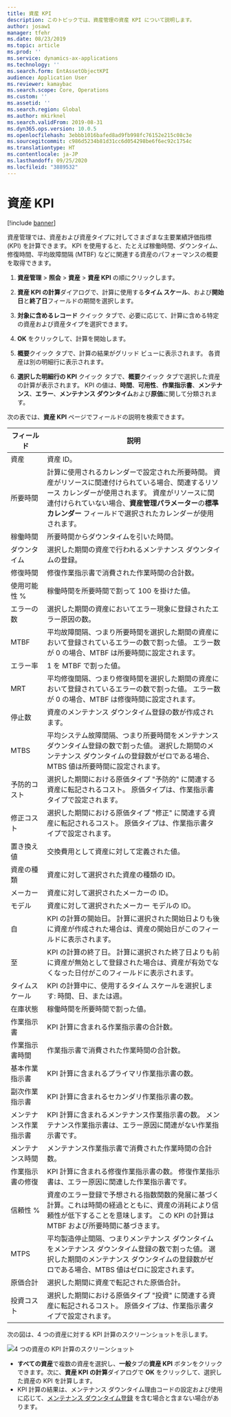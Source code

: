 ```yaml
---
title: 資産 KPI
description: このトピックでは、資産管理の資産 KPI について説明します。
author: josaw1
manager: tfehr
ms.date: 08/23/2019
ms.topic: article
ms.prod: ''
ms.service: dynamics-ax-applications
ms.technology: ''
ms.search.form: EntAssetObjectKPI
audience: Application User
ms.reviewer: kamaybac
ms.search.scope: Core, Operations
ms.custom: ''
ms.assetid: ''
ms.search.region: Global
ms.author: mkirknel
ms.search.validFrom: 2019-08-31
ms.dyn365.ops.version: 10.0.5
ms.openlocfilehash: 3ebbb1016bafed8ad9fb998fc76152e215c08c3e
ms.sourcegitcommit: c986d5234b81d31cc6d054298be6f6ec92c1754c
ms.translationtype: HT
ms.contentlocale: ja-JP
ms.lasthandoff: 09/25/2020
ms.locfileid: "3889532"
---
```

# <a name="asset-kpis"></a>資産 KPI

[!include [banner](../../includes/banner.md)]

 

資産管理では、資産および資産タイプに対してさまざまな主要業績評価指標 (KPI) を計算できます。 KPI を使用すると、たとえば稼働時間、ダウンタイム、修復時間、平均故障間隔 (MTBF) などに関連する資産のパフォーマンスの概要を取得できます。

1. **資産管理** > **照会** > **資産** > **資産 KPI** の順にクリックします。

2. **資産 KPI の計算**ダイアログで、計算に使用する**タイム スケール**、および**開始日**と**終了日**フィールドの期間を選択します。 

3. **対象に含めるレコード** クイック タブで、必要に応じて、計算に含める特定の資産および資産タイプを選択できます。

4. **OK** をクリックして、計算を開始します。

5. **概要**クイック タブで、計算の結果がグリッド ビューに表示されます。 各資産は別の明細行に表示されます。

6. **選択した明細行の KPI** クイック タブで、**概要**クイック タブで選択した資産の計算が表示されます。 KPI の値は、**時間**、**可用性**、**作業指示書**、**メンテナンス**、**エラー**、**メンテナンス ダウンタイム**および**原価**に関して分類されます。

次の表では、**資産 KPI** ページでフィールドの説明を検索できます。

| フィールド                   | 説明                                                                                                                                                                                                                                                                                           |
|-------------------------|-------------------------------------------------------------------------------------------------------------------------------------------------------------------------------------------------------------------------------------------------------------------------------------------------------|
| 資産                   | 資産 ID。                                                                                                                                                                                                                                                                                             |
| 所要時間              | 計算に使用されるカレンダーで設定された所要時間。 資産がリソースに関連付けられている場合、関連するリソース カレンダーが使用されます。 資産がリソースに関連付けられていない場合、**資産管理パラメーター**の**標準カレンダー** フィールドで選択されたカレンダーが使用されます。 |
| 稼働時間                  | 所要時間からダウンタイムを引いた時間。                                                                                                                                                                                                                                                                            |
| ダウンタイム                | 選択した期間の資産で行われるメンテナンス ダウンタイムの登録。                                                                                                                                                                                                                              |
| 修復時間             | 修復作業指示書で消費された作業時間の合計数。                                                                                                                                                                                                                                            |
| 使用可能性 %          | 稼働時間を所要時間で割って 100 を掛けた値。                                                                                                                                                                                                                                                   |
| エラーの数        | 選択した期間の資産においてエラー現象に登録されたエラー原因の数。                                                                                                                                                                                                             |
| MTBF                    | 平均故障間隔、つまり所要時間を選択した期間の資産において登録されているエラーの数で割った値。 エラー数が 0 の場合、MTBF は所要時間に設定されます。                                                                                                                   |
| エラー率               | 1 を MTBF で割った値。                                                                                                                                                                                                                                                                                    |
| MRT                     | 平均修復間隔、つまり修復時間を選択した期間の資産において登録されているエラーの数で割った値。 エラー数が 0 の場合、MTBF は修復時間に設定されます。                                                                                                                           |
| 停止数         | 資産のメンテナンス ダウンタイム登録の数が作成されます。                                                                                                                                                                                                                                     |
| MTBS                    | 平均システム故障間隔、つまり所要時間をメンテナンス ダウンタイム登録の数で割った値。 選択した期間のメンテナンス ダウンタイムの登録数がゼロである場合、MTBS 値は所要時間に設定されます。                                                                                      |
| 予防的コスト         | 選択した期間における原価タイプ "予防的" に関連する資産に転記されるコスト。 原価タイプは、作業指示書タイプで設定されます。                                                                                                                                                                       |
| 修正コスト         | 選択した期間における原価タイプ "修正" に関連する資産に転記されるコスト。 原価タイプは、作業指示書タイプで設定されます。                                                                                                                                                                       |
| 置き換え値       | 交換費用として資産に対して定義された値。                                                                                                                                                                                                                                                  |
| 資産の種類             | 資産に対して選択された資産の種類の ID。                                                                                                                                                                                                                                             |
| メーカー           | 資産に対して選択されたメーカーの ID。                                                                                                                                                                                                                                                 |
| モデル                   | 資産に対して選択されたメーカー モデルの ID。                                                                                                                                                                                                                                           |
| 自               | KPI の計算の開始日。 計算に選択された開始日よりも後に資産が作成された場合は、資産の開始日がこのフィールドに表示されます。                                                                                                                                  |
| 至                 | KPI の計算の終了日。 計算に選択された終了日よりも前に資産が無効として登録された場合は、資産が有効でなくなった日付がこのフィールドに表示されます。                                                                                               |
| タイムスケール              | KPI の計算中に、使用するタイム スケールを選択します: 時間、日、または週。                                                                                                                                                                                                            |
| 在庫状態            | 稼働時間を所要時間で割った値。                                                                                                                                                                                                                                                                         |
| 作業指示書             | KPI 計算に含まれる作業指示書の合計数。                                                                                                                                                                                                                                          |
| 作業指示書時間         | 作業指示書で消費された作業時間の合計数。                                                                                                                                                                                                                                               |
| 基本作業指示書     | KPI 計算に含まれるプライマリ作業指示書の数。                                                                                                                                                                                                                                        |
| 副次作業指示書   | KPI 計算に含まれるセカンダリ作業指示書の数。                                                                                                                                                                                                                                      |
| メンテナンス作業指示書 | KPI 計算に含まれるメンテナンス作業指示書の数。 メンテナンス作業指示書は、エラー原因に関連がない作業指示書です。                                                                                                                                                             |
| メンテナンス時間        | メンテナンス作業指示書で消費された作業時間の合計数。                                                                                                                                                                                                                                       |
| 作業指示書の修復      | KPI 計算に含まれる修復作業指示書の数。 修復作業指示書は、エラー原因に関連した作業指示書です。                                                                                                                                                                        |
| 信頼性 %           | 資産のエラー登録で予想される指数関数的発展に基づく計算。これは時間の経過とともに、資産の消耗により信頼性が低下することを意味します。 この KPI の計算は MTBF および所要時間に基づきます。                                                            |
| MTPS                    | 平均製造停止間隔、つまりメンテナンス ダウンタイムをメンテナンス ダウンタイム登録の数で割った値。 選択した期間のメンテナンス ダウンタイムの登録数がゼロである場合、MTBS 値はゼロに設定されます。                                                                               |
| 原価合計              | 選択した期間に資産で転記された原価合計。                                                                                                                                                                                                                                              |
| 投資コスト         | 選択した期間における原価タイプ "投資" に関連する資産に転記されるコスト。 原価タイプは、作業指示書タイプで設定されます。                                                                                                                                                                       |

次の図は、4 つの資産に対する KPI 計算のスクリーンショットを示します。

![4 つの資産の KPI 計算のスクリーンショット](media/11-controlling-and-reporting.png)

- **すべての資産**で複数の資産を選択し、**一般**タブの**資産 KPI** ボタンをクリックできます。次に、**資産 KPI の計算**ダイアログで **OK** をクリックして、選択した資産の KPI を計算します。  
- KPI 計算の結果は、メンテナンス ダウンタイム理由コードの設定および使用に応じて、[メンテナンス ダウンタイム登録](../work-orders/maintenance-downtime.md) を含む場合と含まない場合があります。 


